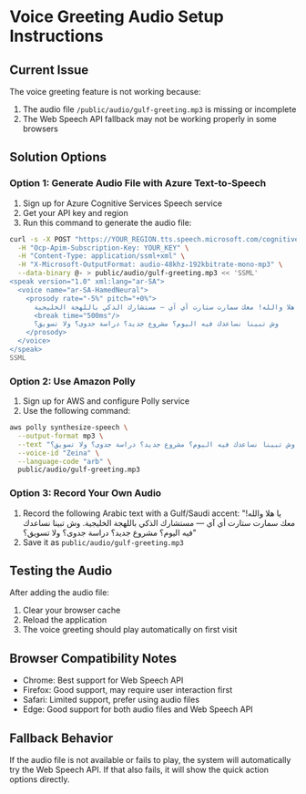 # Voice Greeting Audio Setup Instructions

## Current Issue
The voice greeting feature is not working because:
1. The audio file `/public/audio/gulf-greeting.mp3` is missing or incomplete
2. The Web Speech API fallback may not be working properly in some browsers

## Solution Options

### Option 1: Generate Audio File with Azure Text-to-Speech

1. Sign up for Azure Cognitive Services Speech service
2. Get your API key and region
3. Run this command to generate the audio file:

```bash
curl -s -X POST "https://YOUR_REGION.tts.speech.microsoft.com/cognitiveservices/v1" \
  -H "Ocp-Apim-Subscription-Key: YOUR_KEY" \
  -H "Content-Type: application/ssml+xml" \
  -H "X-Microsoft-OutputFormat: audio-48khz-192kbitrate-mono-mp3" \
  --data-binary @- > public/audio/gulf-greeting.mp3 << 'SSML'
<speak version="1.0" xml:lang="ar-SA">
  <voice name="ar-SA-HamedNeural">
    <prosody rate="-5%" pitch="+0%">
      يا هلا والله! معك سمارت ستارت أي آي — مستشارك الذكي باللهجة الخليجية.
      <break time="500ms"/>
      وش تبينا نساعدك فيه اليوم؟ مشروع جديد؟ دراسة جدوى؟ ولا تسويق؟
    </prosody>
  </voice>
</speak>
SSML
```

### Option 2: Use Amazon Polly

1. Sign up for AWS and configure Polly service
2. Use the following command:

```bash
aws polly synthesize-speech \
  --output-format mp3 \
  --text "يا هلا والله! معك سمارت ستارت أي آي — مستشارك الذكي باللهجة الخليجية. وش تبينا نساعدك فيه اليوم؟ مشروع جديد؟ دراسة جدوى؟ ولا تسويق؟" \
  --voice-id "Zeina" \
  --language-code "arb" \
  public/audio/gulf-greeting.mp3
```

### Option 3: Record Your Own Audio

1. Record the following Arabic text with a Gulf/Saudi accent:
   "يا هلا والله! معك سمارت ستارت أي آي — مستشارك الذكي باللهجة الخليجية. وش تبينا نساعدك فيه اليوم؟ مشروع جديد؟ دراسة جدوى؟ ولا تسويق؟"
2. Save it as `public/audio/gulf-greeting.mp3`

## Testing the Audio

After adding the audio file:
1. Clear your browser cache
2. Reload the application
3. The voice greeting should play automatically on first visit

## Browser Compatibility Notes

- Chrome: Best support for Web Speech API
- Firefox: Good support, may require user interaction first
- Safari: Limited support, prefer using audio files
- Edge: Good support for both audio files and Web Speech API

## Fallback Behavior

If the audio file is not available or fails to play, the system will automatically try the Web Speech API. If that also fails, it will show the quick action options directly.